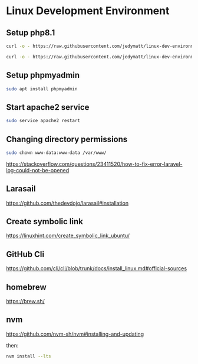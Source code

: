 # Linux Development Environment

## Setup php8.1

```bash
curl -o - https://raw.githubusercontent.com/jedymatt/linux-dev-environment/main/setup-lamp.sh | bash
```

```bash
curl -o - https://raw.githubusercontent.com/jedymatt/linux-dev-environment/main/setup-lamp-php81.sh | bash
```

## Setup phpmyadmin

```bash
sudo apt install phpmyadmin
```

## Start apache2 service

```bash
sudo service apache2 restart
```


## Changing directory permissions

```bash
sudo chown www-data:www-data /var/www/
```
<https://stackoverflow.com/questions/23411520/how-to-fix-error-laravel-log-could-not-be-opened>


## Larasail
<https://github.com/thedevdojo/larasail#installation>

## Create symbolic link

<https://linuxhint.com/create_symbolic_link_ubuntu/>


## GitHub Cli

<https://github.com/cli/cli/blob/trunk/docs/install_linux.md#official-sources>

## homebrew

<https://brew.sh/>

## nvm

<https://github.com/nvm-sh/nvm#installing-and-updating>

then:
```sh
nvm install --lts
```

